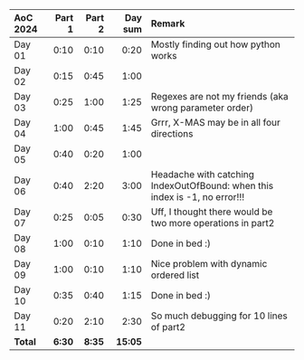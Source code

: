 | AoC 2024  |   Part 1 |   Part 2 |   Day sum | Remark                                                                     |
|:----------|---------:|---------:|----------:|:---------------------------------------------------------------------------|
| Day 01    |     0:10 |     0:10 |      0:20 | Mostly finding out how python works                                        |
| Day 02    |     0:15 |     0:45 |      1:00 |                                                                            |
| Day 03    |     0:25 |     1:00 |      1:25 | Regexes are not my friends (aka wrong parameter order)                     |
| Day 04    |     1:00 |     0:45 |      1:45 | Grrr, X-MAS may be in all four directions                                  |
| Day 05    |     0:40 |     0:20 |      1:00 |                                                                            |
| Day 06    |     0:40 |     2:20 |      3:00 | Headache with catching IndexOutOfBound: when this index is -1, no error!!! |
| Day 07    |     0:25 |     0:05 |      0:30 | Uff, I thought there would be two more operations in part2                 |
| Day 08    |     1:00 |     0:10 |      1:10 | Done in bed :)                                                             |
| Day 09    |     1:00 |     0:10 |      1:10 | Nice problem with dynamic ordered list                                     |
| Day 10    |     0:35 |     0:40 |      1:15 | Done in bed :)                                                             |
| Day 11    |     0:20 |     2:10 |      2:30 | So much debugging for 10 lines of part2                                    |
| **Total** | **6:30** | **8:35** | **15:05** |                                                                            |
